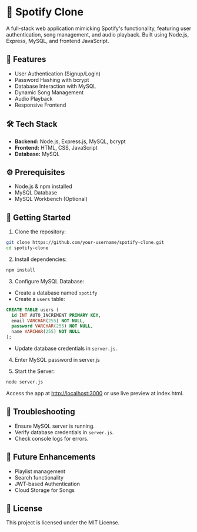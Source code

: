 # 🎵 Spotify Clone

A full-stack web application mimicking Spotify's functionality, featuring user authentication, song management, and audio playback. Built using Node.js, Express, MySQL, and frontend JavaScript.

## 🚀 Features
- User Authentication (Signup/Login)
- Password Hashing with bcrypt
- Database Interaction with MySQL
- Dynamic Song Management
- Audio Playback
- Responsive Frontend

## 🛠 Tech Stack
- **Backend:** Node.js, Express.js, MySQL, bcrypt
- **Frontend:** HTML, CSS, JavaScript
- **Database:** MySQL

## ⚙️ Prerequisites
- Node.js & npm installed
- MySQL Database
- MySQL Workbench (Optional)

## 🚀 Getting Started
1. Clone the repository:
```bash
git clone https://github.com/your-username/spotify-clone.git
cd spotify-clone
```

2. Install dependencies:
```bash
npm install
```

3. Configure MySQL Database:
- Create a database named `spotify`
- Create a `users` table:
```sql
CREATE TABLE users (
  id INT AUTO_INCREMENT PRIMARY KEY,
  email VARCHAR(255) NOT NULL,
  password VARCHAR(255) NOT NULL,
  name VARCHAR(255) NOT NULL
);
```
- Update database credentials in `server.js`.

4. Enter MySQL password in server.js

5. Start the Server:
```bash
node server.js
```
Access the app at [http://localhost:3000](http://localhost:3000) or use live preview at index.html. 

## 🐞 Troubleshooting
- Ensure MySQL server is running.
- Verify database credentials in `server.js`.
- Check console logs for errors.

## 🎉 Future Enhancements
- Playlist management
- Search functionality
- JWT-based Authentication
- Cloud Storage for Songs

## 📝 License
This project is licensed under the MIT License.

